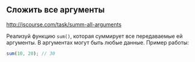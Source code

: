 ## Сложить все аргументы
<http://jscourse.com/task/summ-all-arguments>

Реализуй функцию `sum()`, которая суммирует все передаваемые ей аргументы. В аргументах могут быть любые данные.
Пример работы:

```js
sum(10, 20); // 30
```
